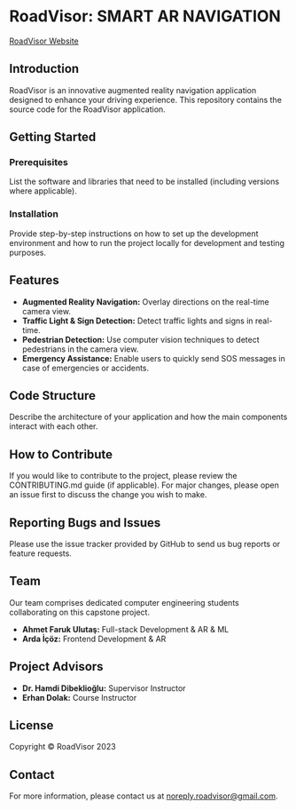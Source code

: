 # RoadVisor: SMART AR NAVIGATION

[RoadVisor Website](https://farukulutas.github.io/roadvisor/)

## Introduction

RoadVisor is an innovative augmented reality navigation application designed to enhance your driving experience. This repository contains the source code for the RoadVisor application.

## Getting Started

### Prerequisites

List the software and libraries that need to be installed (including versions where applicable).

### Installation

Provide step-by-step instructions on how to set up the development environment and how to run the project locally for development and testing purposes.

## Features

* **Augmented Reality Navigation:** Overlay directions on the real-time camera view.
* **Traffic Light & Sign Detection:** Detect traffic lights and signs in real-time.
* **Pedestrian Detection:** Use computer vision techniques to detect pedestrians in the camera view.
* **Emergency Assistance:** Enable users to quickly send SOS messages in case of emergencies or accidents.

## Code Structure

Describe the architecture of your application and how the main components interact with each other.

## How to Contribute

If you would like to contribute to the project, please review the CONTRIBUTING.md guide (if applicable). For major changes, please open an issue first to discuss the change you wish to make.

## Reporting Bugs and Issues

Please use the issue tracker provided by GitHub to send us bug reports or feature requests.

## Team

Our team comprises dedicated computer engineering students collaborating on this capstone project.

* **Ahmet Faruk Ulutaş:** Full-stack Development & AR & ML
* **Arda İçöz:** Frontend Development & AR

## Project Advisors

* **Dr. Hamdi Dibeklioğlu:** Supervisor Instructor
* **Erhan Dolak:** Course Instructor

## License

Copyright © RoadVisor 2023

## Contact

For more information, please contact us at [noreply.roadvisor@gmail.com](mailto:noreply.roadvisor@gmail.com).
